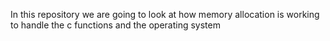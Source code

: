 In this repository we are going to look at how memory allocation is working to handle the c functions and the operating system
